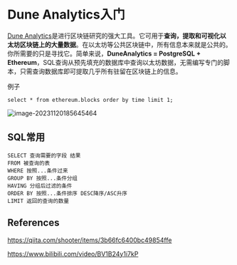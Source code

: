 # Dune Analytics入门

[Dune Analytics](https://dune.com/browse/dashboards)是进行区块链研究的强大工具。它可用于**查询，提取和可视化以太坊区块链上的大量数据**。在以太坊等公共区块链中，所有信息本来就是公共的。你所需要的只是寻找它。简单来说，**DuneAnalytics = PostgreSQL + Ethereum**，SQL查询从预先填充的数据库中查询以太坊数据，无需编写专门的脚本，只需查询数据库即可提取几乎所有驻留在区块链上的信息。

例子

```
select * from ethereum.blocks order by time limit 1;
```

![image-20231120185645464](assets\image-20231120185645464.png)

## SQL常用

```postgresql
SELECT 查询需要的字段 结果
FROM 被查询的表
WHERE 按照...条件过来
GROUP BY 按照...条件分组
HAVING 分组后过滤的条件
ORDER BY 按照...条件排序 DESC降序/ASC升序
LIMIT 返回的查询的数量
```







## References

https://qiita.com/shooter/items/3b66fc6400bc49854ffe

https://www.bilibili.com/video/BV1B24y1i7kP
